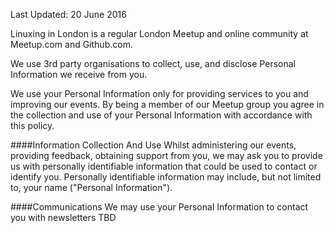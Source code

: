 Last Updated: 20 June 2016

Linuxing in London is a regular London Meetup and online community at Meetup.com and Github.com. 

We use 3rd party organisations to collect, use, and disclose Personal Information we receive from you.

We use your Personal Information only for providing services to you and improving our events. By being a member of our Meetup group you agree in the collection and use of your Personal Information with accordance with this policy.

####Information Collection And Use
Whilst administering our events, providing feedback, obtaining support from you,  we may ask you to provide us with personally identifiable information that could be used to contact or identify you. Personally identifiable information may include, but not limited to, your name ("Personal Information").

####Communications
We may use your Personal Information to contact you with newsletters
TBD


